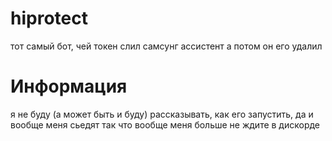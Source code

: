 # hiprotect
тот самый бот, чей токен слил самсунг ассистент а потом он его удалил

# Информация
я не буду (а может быть и буду) рассказывать, как его запустить, да и вообще меня сьедят так что вообще меня больше не ждите в дискорде
